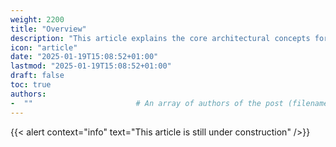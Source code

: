 ```yaml
---
weight: 2200
title: "Overview"
description: "This article explains the core architectural concepts for creating and managing web applications, focusing on frontend, backend, transactional systems, and messaging infrastructure."
icon: "article"
date: "2025-01-19T15:08:52+01:00"
lastmod: "2025-01-19T15:08:52+01:00"
draft: false
toc: true
authors:
-  ""                       # An array of authors of the post (filenames in content/authors).
---
```


{{< alert context="info" text="This article is still under construction" />}}
